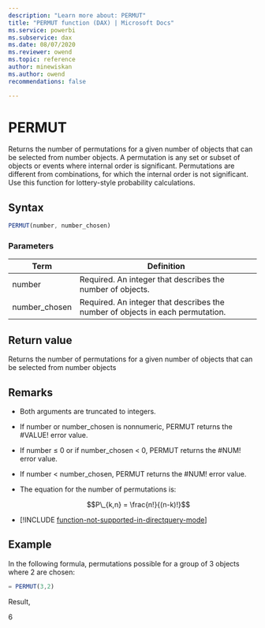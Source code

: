 ```yaml
---
description: "Learn more about: PERMUT"
title: "PERMUT function (DAX) | Microsoft Docs"
ms.service: powerbi 
ms.subservice: dax 
ms.date: 08/07/2020
ms.reviewer: owend
ms.topic: reference
author: minewiskan
ms.author: owend 
recommendations: false

---
```

# PERMUT

Returns the number of permutations for a given number of objects that can be selected from number objects. A permutation is any set or subset of objects or events where internal order is significant. Permutations are different from combinations, for which the internal order is not significant. Use this function for lottery-style probability calculations.  
  
## Syntax  
  
```js
PERMUT(number, number_chosen)  
```
  
### Parameters  
  
|Term|Definition|  
|--------|--------------|  
|number|Required. An integer that describes the number of objects.|  
|number_chosen|Required. An integer that describes the number of objects in each permutation.|  
  
## Return value

Returns the number of permutations for a given number of objects that can be selected from number objects  
  
## Remarks

- Both arguments are truncated to integers.  

- If number or number_chosen is nonnumeric, PERMUT returns the #VALUE! error value.  

- If number ≤ 0 or if number_chosen &lt; 0, PERMUT returns the #NUM! error value.  

- If number &lt; number_chosen, PERMUT returns the #NUM! error value.  

- The equation for the number of permutations is:  

    $$P\_{k,n} = \frac{n!}{(n-k)!}$$

- [!INCLUDE [function-not-supported-in-directquery-mode](includes/function-not-supported-in-directquery-mode.md)]

## Example  

In the following formula, permutations possible for a group of 3 objects where 2 are chosen:

```js
= PERMUT(3,2)
```

Result,

6
